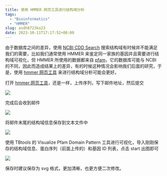 ```yaml
---
title: 使用 HMMER 网页工具进行结构域分析
tags:
  - "Bioinformatics"
  - "HMMER"
slug: asdh8723ko23
date: 2023-10-11T17:17:52+08:00
---
```


由于数据库之间的差异，使用 [NCBI CDD Search](https://www.ncbi.nlm.nih.gov/Structure/bwrpsb/bwrpsb.cgi) 搜索结构域有时候并不能满足我们的需要，比如我们通常使用 HMMER 来鉴定同一家族的基因并且需要进行结构域可视化，但 HMMER 所使用的数据都来自 [pfam](http://pfam-legacy.xfam.org/)，它的数据库可能与 NCBI 的不同，因此而造成结果上的差异，有的时候这种情况会影响我们后面的研究，于是，使用 [hmmer 网页工具](https://www.ebi.ac.uk/Tools/hmmer/) 来进行结构域分析可能会更好。

<!--more-->

打开 [hmmer 网页工具](https://www.ebi.ac.uk/Tools/hmmer/)，还是一样，上传序列，写下邮件地址，然后提交

![](https://jihulab.com/UncleCAT4/static/-/raw/main/blog/202310111726041.png)

完成后会收到邮件

![](https://jihulab.com/UncleCAT4/static/-/raw/main/blog/202310111727248.png)

将邮件末尾的结构域信息保存到文本文件中

![](https://jihulab.com/UncleCAT4/static/-/raw/main/blog/202310111728580.png)

使用 TBtools 的 Visualize Pfam Domain Pattern 工具进行可视化，导入刚刚保存的结构域信息、蛋白序列（前面上传的）和基因 ID 列表，点击 start 出图即可

![](https://jihulab.com/UncleCAT4/static/-/raw/main/blog/202310111729045.png)

保存时建议保存为 svg 格式，更加清晰，也更方便二次修改。